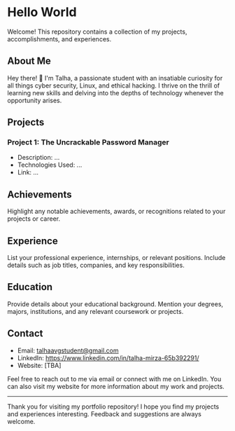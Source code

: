 # Hello World

Welcome! This repository contains a collection of my projects, accomplishments, and experiences.

## About Me

Hey there! 👋 I'm Talha, a passionate student with an insatiable curiosity for all things cyber security, Linux, and ethical hacking. I thrive on the thrill of learning new skills and delving into the depths of technology whenever the opportunity arises.

## Projects

### Project 1: The Uncrackable Password Manager
- Description: ...
- Technologies Used: ...
- Link: ...

## Achievements

Highlight any notable achievements, awards, or recognitions related to your projects or career.

## Experience

List your professional experience, internships, or relevant positions. Include details such as job titles, companies, and key responsibilities.

## Education

Provide details about your educational background. Mention your degrees, majors, institutions, and any relevant coursework or projects.

## Contact

- Email: talhaavgstudent@gmail.com  
- LinkedIn: https://www.linkedin.com/in/talha-mirza-65b392291/
- Website: [TBA]

Feel free to reach out to me via email or connect with me on LinkedIn. You can also visit my website for more information about my work and projects.

---

Thank you for visiting my portfolio repository! I hope you find my projects and experiences interesting. Feedback and suggestions are always welcome.
